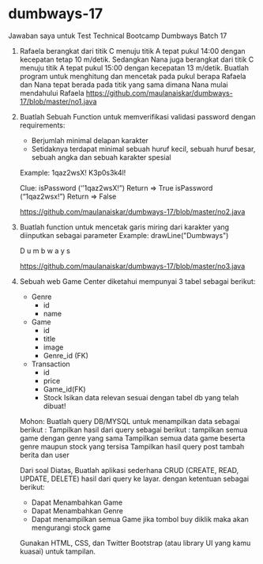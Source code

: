 # dumbways-17
Jawaban saya untuk Test Technical Bootcamp Dumbways Batch 17

1. Rafaela berangkat dari titik C menuju titik A tepat pukul 14:00 dengan kecepatan tetap 10 m/detik. Sedangkan Nana juga berangkat dari titik C menuju titik A tepat pukul      15:00 dengan kecepatan 13 m/detik. Buatlah program untuk menghitung dan mencetak pada pukul berapa Rafaela dan Nana tepat berada pada titik yang sama dimana Nana mulai        mendahului Rafaela
   https://github.com/maulanaiskar/dumbways-17/blob/master/no1.java

2. Buatlah Sebuah Function untuk memverifikasi validasi password dengan requirements:
    - Berjumlah minimal delapan karakter
    - Setidaknya terdapat minimal sebuah huruf kecil, sebuah huruf besar, sebuah angka dan sebuah karakter spesial
    
    Example: 
    1qaz2wsX!
    K3p0s3k4l!
    
    Clue:
    isPassword (‘’1qaz2wsX!”)
    Return ⇒ True
    isPassword (“1qaz2wsx!”)
    Return ⇒ False
    
    https://github.com/maulanaiskar/dumbways-17/blob/master/no2.java

3. Buatlah function untuk mencetak garis miring dari karakter yang diinputkan sebagai parameter
   Example:
   drawLine("Dumbways")
   
   D
    u
     m
      b
       w
        a
         y
          s
          
   https://github.com/maulanaiskar/dumbways-17/blob/master/no3.java
   
4. Sebuah web Game Center diketahui mempunyai 3 tabel sebagai berikut:
   - Genre
     - id
     - name
   - Game
     - id
     - title
     - image
     - Genre_id (FK)
   - Transaction
     - id
     - price
     - Game_id(FK)
     - Stock
   Isikan data relevan sesuai dengan tabel db yang telah dibuat!
   
   
   Mohon:
   Buatlah query DB/MYSQL untuk menampilkan data sebagai berikut :
   Tampilkan hasil dari query sebagai berikut :
   tampilkan semua game dengan genre yang sama
   Tampilkan semua data game beserta genre maupun stock yang tersisa
   Tampilkan hasil query post tambah berita dan user
   
   Dari soal Diatas, Buatlah aplikasi sederhana CRUD (CREATE, READ, UPDATE, DELETE) hasil dari query ke layar. dengan ketentuan sebagai berikut:
   - Dapat Menambahkan Game
   - Dapat Menambahkan Genre
   - Dapat menampilkan semua Game jika tombol buy diklik maka akan mengurangi stock game
   
   Gunakan HTML, CSS, dan Twitter Bootstrap (atau library UI yang kamu kuasai) untuk tampilan.

